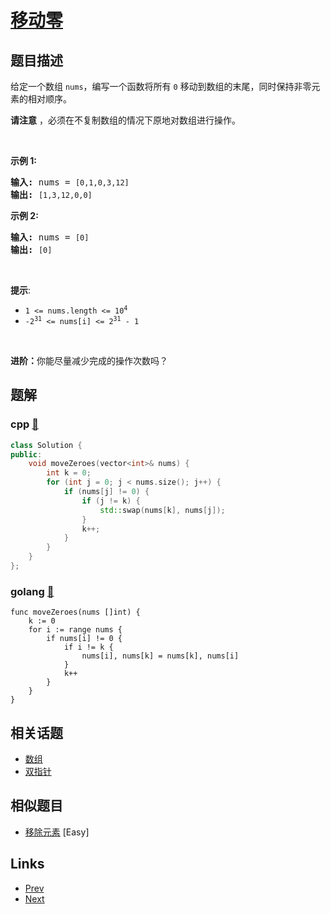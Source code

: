 
# [移动零](https://leetcode-cn.com/problems/move-zeroes)

## 题目描述

<p>给定一个数组 <code>nums</code>，编写一个函数将所有 <code>0</code> 移动到数组的末尾，同时保持非零元素的相对顺序。</p>

<p><strong>请注意</strong>&nbsp;，必须在不复制数组的情况下原地对数组进行操作。</p>

<p>&nbsp;</p>

<p><strong>示例 1:</strong></p>

<pre>
<strong>输入:</strong> nums = <code>[0,1,0,3,12]</code>
<strong>输出:</strong> <code>[1,3,12,0,0]</code>
</pre>

<p><strong>示例 2:</strong></p>

<pre>
<strong>输入:</strong> nums = <code>[0]</code>
<strong>输出:</strong> <code>[0]</code></pre>

<p>&nbsp;</p>

<p><strong>提示</strong>:</p>
<meta charset="UTF-8" />

<ul>
	<li><code>1 &lt;= nums.length &lt;= 10<sup>4</sup></code></li>
	<li><code>-2<sup>31</sup>&nbsp;&lt;= nums[i] &lt;= 2<sup>31</sup>&nbsp;- 1</code></li>
</ul>

<p>&nbsp;</p>

<p><b>进阶：</b>你能尽量减少完成的操作次数吗？</p>


## 题解

### cpp [🔗](move-zeroes.cpp) 
```cpp
class Solution {
public:
    void moveZeroes(vector<int>& nums) {
        int k = 0;
        for (int j = 0; j < nums.size(); j++) {
            if (nums[j] != 0) {
                if (j != k) {
                    std::swap(nums[k], nums[j]);   
                }
                k++;
            }
        }
    }
};
```
### golang [🔗](move-zeroes.go) 
```golang
func moveZeroes(nums []int) {
	k := 0
	for i := range nums {
		if nums[i] != 0 {
			if i != k {
				nums[i], nums[k] = nums[k], nums[i]
			}
			k++
		}
	}
}
```


## 相关话题

- [数组](https://leetcode-cn.com/tag/array) 
- [双指针](https://leetcode-cn.com/tag/two-pointers) 


## 相似题目

- [移除元素](../remove-element/README.md)  [Easy] 


## Links

- [Prev](../perfect-squares/README.md) 
- [Next](../game-of-life/README.md) 

